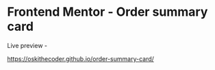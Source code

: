 # Frontend Mentor - Order summary card

Live preview - 

https://oskithecoder.github.io/order-summary-card/
